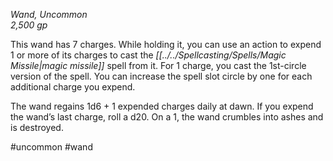 *Wand, Uncommon*  
*2,500 gp*

This wand has 7 charges. While holding it, you can use an action to expend 1 or more of its charges to cast the *[[../../Spellcasting/Spells/Magic Missile|magic missile]]* spell from it. For 1 charge, you cast the 1st-circle version of the spell. You can increase the spell slot circle by one for each additional charge you expend.

The wand regains 1d6 + 1 expended charges daily at dawn. If you expend the wand’s last charge, roll a d20. On a 1, the wand crumbles into ashes and is destroyed.

#uncommon #wand
